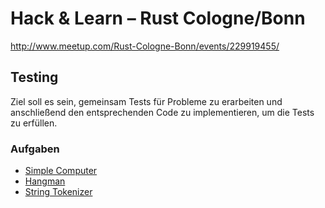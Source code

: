 # Hack & Learn – Rust Cologne/Bonn

<http://www.meetup.com/Rust-Cologne-Bonn/events/229919455/>

## Testing

Ziel soll es sein, gemeinsam Tests für Probleme zu erarbeiten und anschließend den entsprechenden Code zu implementieren, um die Tests zu erfüllen.

### Aufgaben

* [Simple Computer](simple-computer/index.md)
* [Hangman](hangman/index.md)
* [String Tokenizer](tokenize-string/index.md)
